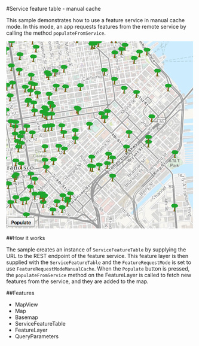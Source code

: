 #Service feature table - manual cache

This sample demonstrates how to use a feature service in manual cache mode. In this mode, an app requests features from the remote service by calling the method `populateFromService`.

![](screenshot.png)

##How it works

The sample creates an instance of `ServiceFeatureTable` by supplying the URL to the REST endpoint of the feature service. This feature layer is then supplied with 
the `ServiceFeatureTable` and the `FeatureRequestMode` is set to use `FeatureRequestModeManualCache`. When the `Populate` button is pressed, the `populateFromService` method on the FeatureLayer is called to fetch new features from the service, and they are added to the map.

##Features
- MapView
- Map
- Basemap
- ServiceFeatureTable
- FeatureLayer
- QueryParameters
